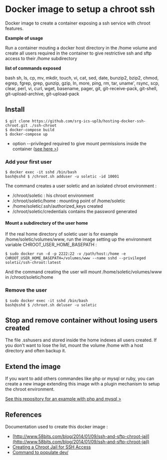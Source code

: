 # Docker image to setup a chroot ssh

Docker image to create a container exposing a ssh service with chroot features.

**Example of usage**

Run a container mouting a docker host directory in the /home volume and create all users required in the container to give restrictive ssh and sftp access to their */home* subdirectory

**list of commands exposed**

bash sh, ls, cp, mv, mkdir, touch, vi, cat, sed, date, bunzip2, bzip2, chmod, egrep, fgrep, grep, gunzip, gzip, ln, more, ping, rm, tar, uname', rsync, scp, clear, perl, vi, curl, wget, basename, pager, git, git-receive-pack, git-shell, git-upload-archive, git-upload-pack

## Install

```
$ git clone https://github.com/srg-ics-uplb/hosting-docker-ssh-chroot.git ./ssh-chroot
$ docker-compose build 
$ docker-compose up
```

* option --privileged required to give mount permissions inside the container ([see here >](https://github.com/docker/docker/issues/5254))

### Add your first user

```
$ docker exec -it sshd /bin/bash
bash@sshd $ /chroot.sh adduser -u soletic -id 10001
```

The command creates a user soletic and an isolated chroot environment :

* /chroot/soletic : his chroot environment
* /chroot/soletic/home : mounting point of /home/soletic
* /home/soletic/.ssh/authorized_keys created
* /chroot/soletic/credentials contains the password generated

#### Mount a subdirectory of the user home

If the real home directory of soletic user is for example /home/soletic/volumes/www, run the image setting up the environment variable CHROOT_USER_HOME_BASEPATH :

```
$ sudo docker run -d -p 2222:22 -v /path/host:/home -e CHROOT_USER_HOME_BASEPATH=/volumes/www --name sshd --privileged soletic/ssh-chroot:latest
```

And the command creating the user will mount /home/soletic/volumes/www in /chroot/soletic/home

### Remove the user

```
$ sudo docker exec -it sshd /bin/bash
bash@sshd $ /chroot.sh deluser -u soletic
```

## Stop and remove container without losing users created

The file .sshusers and stored inside the home indexes all users created. If you don't want to lose the list, mount the volume /home with a host directory and often backup it.

## Extend the image

If you want to add others commandes like php or mysql or ruby, you can create a new image extending this image with a plugin mechanism to setup the chroot environment.

[See this repository for an example with php and mysql >](https://github.com/Soletic/hosting-docker-ssh-wbvps)

## References

Documentation used to create this docker image :

* [http://www.58bits.com/blog/2014/01/09/ssh-and-sftp-chroot-jail](http://www.58bits.com/blog/2014/01/09/ssh-and-sftp-chroot-jail)
* [Creating a Chroot Jail for SSH Access](http://allanfeid.com/content/creating-chroot-jail-ssh-access)
* [Command to populate dev/](http://www.linuxfromscratch.org/lfs/view/6.1/chapter06/devices.html)
